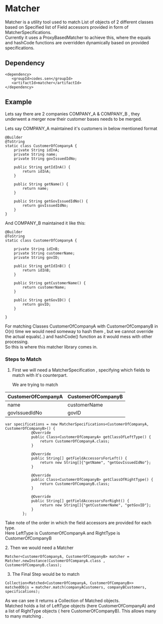 Matcher
=======

Matcher is a utility tool used to match List of objects of 2 different classes based on Specified list of Field accessors provided in form of MatcherSpecifications.<br/>
Currently it uses a ProxyBasedMatcher to achieve this, where the equals and hashCode functions are overridden dynamically based on provided specifications.

Dependency
----------

````
<dependency>
   <groupId>codes.sen</groupId>
   <artifactId>matcher</artifactId>
</dependency>
````

Example
-------
Lets say there are 2 companies COMPANY_A & COMPANY_B ,  they underwent a merger now their customer bases needs to be merged.</br>

Lets say COMPANY_A maintained it's customers in below mentioned format

````
@Builder
@ToString
static class CustomerOfCompanyA {
    private String idInA;
    private String name;
    private String govIssuedIdNo;

    public String getIdInA() {
        return idInA;
    }

    public String getName() {
        return name;
    }

    public String getGovIssuedIdNo() {
        return govIssuedIdNo;
    }
}
````
And COMPANY_B maintained it like this:

````
@Builder
@ToString
static class CustomerOfCompanyA {

    private String idInB;
    private String customerName;
    private String govID;

    public String getIdInB() {
        return idInB;
    }

    public String getCustomerName() {
        return customerName;
    }

    public String getGovID() {
        return govID;
    }

}
````
For matching Classes CustomerOfCompanyA with CustomerOfCompanyB in O(n) time we would need someway to hash them , but we cannot override the actual equals(..) and hashCode() function as it would mess with other processing.<br/>
So this is where this matcher library comes in.</br>
<p/>

### Steps to Match
1. First we will need a MatcherSpecification ,  specifying which fields to match with it's counterpart.

    We are trying to match

| CustomerOfCompanyA   |CustomerOfCompanyB |
| ------------------ | ---------------- |
| name | customerName  |
| govIssuedIdNo | govID  |

````
var specifications = new MatcherSpecifications<CustomerOfCompanyA, CustomerOfCompanyB>() {
            @Override
            public Class<CustomerOfCompanyA> getClassOfLeftType() {
                return CustomerOfCompanyA.class;
            }

            @Override
            public String[] getFieldAccessorsForLeft() {
                return new String[]{"getName", "getGovIssuedIdNo"};
            }

            @Override
            public Class<CustomerOfCompanyB> getClassOfRightType() {
                return CustomerOfCompanyB.class;
            }

            @Override
            public String[] getFieldAccessorsForRight() {
                return new String[]{"getCustomerName", "getGovID"};
            }
        };
````
Take note of the order in which the field accessors are provided for each type.</br>
Here LeftType is CustomerOfCompanyA  and RightType is CustomerOfCompanyB</br>

<p/>
2.  Then we would need a Matcher

````
Matcher<CustomerOfCompanyA, CustomerOfCompanyB> matcher =  Matcher.newInstance(CustomerOfCompanyA.class , CustomerOfCompanyB.class);
````

3. The Final Step would be to match 

````
Collection<Matched<CustomerOfCompanyA, CustomerOfCompanyB>> matchedObjs = matcher.match(companyACustomers, companyBCustomers, specifications);
````

As we can see it returns a Collection of Matched objects.</br>
Matched holds a list of LeftType objects (here CustomerOfCompanyA) and a list of RightType objects ( here CustomerOfCompanyB). This allows many to many matching .


























